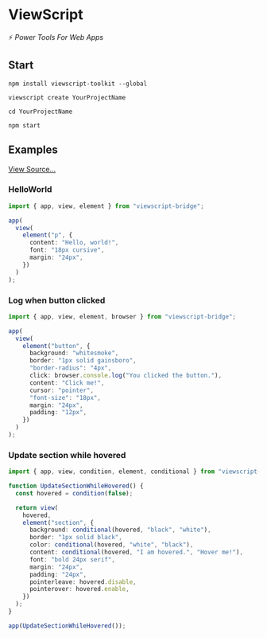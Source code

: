 # ViewScript

⚡️ _Power Tools For Web Apps_

## Start

```
npm install viewscript-toolkit --global

viewscript create YourProjectName

cd YourProjectName

npm start
```

## Examples

[View Source...](https://github.com/alexyuly/ViewScript-Toolkit/tree/main/examples/bridge/src)

### HelloWorld

```ts
import { app, view, element } from "viewscript-bridge";

app(
  view(
    element("p", {
      content: "Hello, world!",
      font: "18px cursive",
      margin: "24px",
    })
  )
);
```

### Log when button clicked

```ts
import { app, view, element, browser } from "viewscript-bridge";

app(
  view(
    element("button", {
      background: "whitesmoke",
      border: "1px solid gainsboro",
      "border-radius": "4px",
      click: browser.console.log("You clicked the button."),
      content: "Click me!",
      cursor: "pointer",
      "font-size": "18px",
      margin: "24px",
      padding: "12px",
    })
  )
);
```

### Update section while hovered

```ts
import { app, view, condition, element, conditional } from "viewscript-bridge";

function UpdateSectionWhileHovered() {
  const hovered = condition(false);

  return view(
    hovered,
    element("section", {
      background: conditional(hovered, "black", "white"),
      border: "1px solid black",
      color: conditional(hovered, "white", "black"),
      content: conditional(hovered, "I am hovered.", "Hover me!"),
      font: "bold 24px serif",
      margin: "24px",
      padding: "24px",
      pointerleave: hovered.disable,
      pointerover: hovered.enable,
    })
  );
}

app(UpdateSectionWhileHovered());
```
